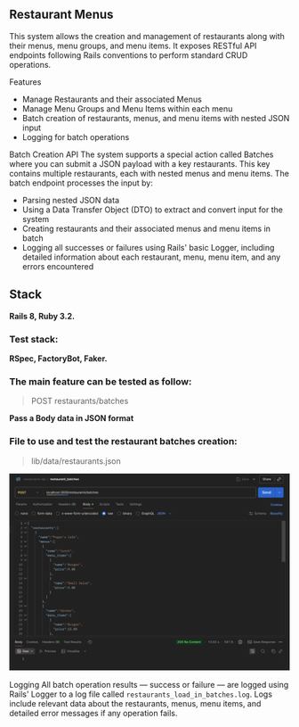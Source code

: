 ## Restaurant Menus
This system allows the creation and management of restaurants along with their menus, menu groups, and menu items. It exposes RESTful API endpoints following Rails conventions to perform standard CRUD operations.

Features
- Manage Restaurants and their associated Menus
- Manage Menu Groups and Menu Items within each menu
- Batch creation of restaurants, menus, and menu items with nested JSON input
- Logging for batch operations

Batch Creation API
The system supports a special action called Batches where you can submit a JSON payload with a key restaurants. This key contains multiple restaurants, each with nested menus and menu items. The batch endpoint processes the input by:

- Parsing nested JSON data
- Using a Data Transfer Object (DTO) to extract and convert input for the system
- Creating restaurants and their associated menus and menu items in batch
- Logging all successes or failures using Rails' basic Logger, including detailed information about each restaurant, menu, menu item, and any errors encountered

## Stack
**Rails 8, Ruby 3.2.**
### Test stack: 
**RSpec, FactoryBot, Faker.**

### The main feature can be tested as follow:
> POST restaurants/batches

**Pass a Body data in JSON format**

### File to use and test the restaurant batches creation:

> lib/data/restaurants.json

![alt text](image.png)

Logging
All batch operation results — success or failure — are logged using Rails' Logger to a log file called `restaurants_load_in_batches.log`. Logs include relevant data about the restaurants, menus, menu items, and detailed error messages if any operation fails.